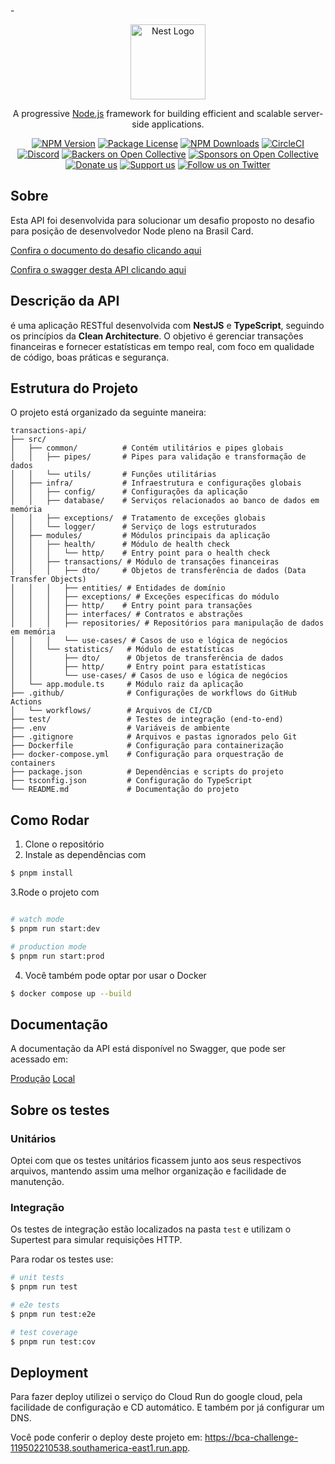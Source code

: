 -<p align="center">
<a href="http://nestjs.com/" target="blank"><img src="https://nestjs.com/img/logo-small.svg" width="120" alt="Nest Logo" /></a>

</p>

[circleci-image]: https://img.shields.io/circleci/build/github/nestjs/nest/master?token=abc123def456
[circleci-url]: https://circleci.com/gh/nestjs/nest

  <p align="center">A progressive <a href="http://nodejs.org" target="_blank">Node.js</a> framework for building efficient and scalable server-side applications.</p>
    <p align="center">
<a href="https://www.npmjs.com/~nestjscore" target="_blank"><img src="https://img.shields.io/npm/v/@nestjs/core.svg" alt="NPM Version" /></a>
<a href="https://www.npmjs.com/~nestjscore" target="_blank"><img src="https://img.shields.io/npm/l/@nestjs/core.svg" alt="Package License" /></a>
<a href="https://www.npmjs.com/~nestjscore" target="_blank"><img src="https://img.shields.io/npm/dm/@nestjs/common.svg" alt="NPM Downloads" /></a>
<a href="https://circleci.com/gh/nestjs/nest" target="_blank"><img src="https://img.shields.io/circleci/build/github/nestjs/nest/master" alt="CircleCI" /></a>
<a href="https://discord.gg/G7Qnnhy" target="_blank"><img src="https://img.shields.io/badge/discord-online-brightgreen.svg" alt="Discord"/></a>
<a href="https://opencollective.com/nest#backer" target="_blank"><img src="https://opencollective.com/nest/backers/badge.svg" alt="Backers on Open Collective" /></a>
<a href="https://opencollective.com/nest#sponsor" target="_blank"><img src="https://opencollective.com/nest/sponsors/badge.svg" alt="Sponsors on Open Collective" /></a>
  <a href="https://paypal.me/kamilmysliwiec" target="_blank"><img src="https://img.shields.io/badge/Donate-PayPal-ff3f59.svg" alt="Donate us"/></a>
    <a href="https://opencollective.com/nest#sponsor"  target="_blank"><img src="https://img.shields.io/badge/Support%20us-Open%20Collective-41B883.svg" alt="Support us"></a>
  <a href="https://twitter.com/nestframework" target="_blank"><img src="https://img.shields.io/twitter/follow/nestframework.svg?style=social&label=Follow" alt="Follow us on Twitter"></a>
</p>
  <!--[![Backers on Open Collective](https://opencollective.com/nest/backers/badge.svg)](https://opencollective.com/nest#backer)
  [![Sponsors on Open Collective](https://opencollective.com/nest/sponsors/badge.svg)](https://opencollective.com/nest#sponsor)-->

## Sobre

Esta API foi desenvolvida para solucionar um desafio proposto no desafio para posição de desenvolvedor Node pleno na Brasil Card.

[Confira o documento do desafio clicando aqui](https://drive.google.com/file/d/1scBgrBC8JnJmLqWwTcaWviWdHQnXy9eV/view?usp=sharing)

[Confira o swagger desta API clicando aqui](https://bca-challenge-119502210538.southamerica-east1.run.app/api)

## Descrição da API

é uma aplicação RESTful desenvolvida com **NestJS** e **TypeScript**, seguindo os princípios da **Clean Architecture**. O objetivo é gerenciar transações financeiras e fornecer estatísticas em tempo real, com foco em qualidade de código, boas práticas e segurança.

## Estrutura do Projeto

O projeto está organizado da seguinte maneira:

```
transactions-api/
├── src/
│   ├── common/          # Contém utilitários e pipes globais
│   │   ├── pipes/       # Pipes para validação e transformação de dados
│   │   └── utils/       # Funções utilitárias
│   ├── infra/           # Infraestrutura e configurações globais
│   │   ├── config/      # Configurações da aplicação
│   │   ├── database/    # Serviços relacionados ao banco de dados em memória
│   │   ├── exceptions/  # Tratamento de exceções globais
│   │   └── logger/      # Serviço de logs estruturados
│   ├── modules/         # Módulos principais da aplicação
│   │   ├── health/      # Módulo de health check
│   │   │   └── http/    # Entry point para o health check
│   │   ├── transactions/ # Módulo de transações financeiras
│   │   │   ├── dto/     # Objetos de transferência de dados (Data Transfer Objects)
│   │   │   ├── entities/ # Entidades de domínio
│   │   │   ├── exceptions/ # Exceções específicas do módulo
│   │   │   ├── http/    # Entry point para transações
│   │   │   ├── interfaces/ # Contratos e abstrações
│   │   │   ├── repositories/ # Repositórios para manipulação de dados em memória
│   │   │   └── use-cases/ # Casos de uso e lógica de negócios
│   │   └── statistics/   # Módulo de estatísticas
│   │       ├── dto/      # Objetos de transferência de dados
│   │       ├── http/     # Entry point para estatísticas
│   │       └── use-cases/ # Casos de uso e lógica de negócios
│   └── app.module.ts     # Módulo raiz da aplicação
├── .github/              # Configurações de workflows do GitHub Actions
│   └── workflows/        # Arquivos de CI/CD
├── test/                 # Testes de integração (end-to-end)
├── .env                  # Variáveis de ambiente
├── .gitignore            # Arquivos e pastas ignorados pelo Git
├── Dockerfile            # Configuração para containerização
├── docker-compose.yml    # Configuração para orquestração de containers
├── package.json          # Dependências e scripts do projeto
├── tsconfig.json         # Configuração do TypeScript
└── README.md             # Documentação do projeto
```

## Como Rodar

1. Clone o repositório
2. Instale as dependências com

```bash
$ pnpm install
```

3.Rode o projeto com

```bash

# watch mode
$ pnpm run start:dev

# production mode
$ pnpm run start:prod
```

4. Você também pode optar por usar o Docker

```bash
$ docker compose up --build
```

## Documentação

A documentação da API está disponível no Swagger, que pode ser acessado em:

[Produção](https://bca-challenge-119502210538.southamerica-east1.run.app/api)
[Local](http://localhost:3000/api)

## Sobre os testes

### Unitários

Optei com que os testes unitários ficassem junto aos seus respectivos arquivos, mantendo assim uma melhor organização e facilidade de manutenção.

### Integração

Os testes de integração estão localizados na pasta `test` e utilizam o Supertest para simular requisições HTTP.

Para rodar os testes use:

```bash
# unit tests
$ pnpm run test

# e2e tests
$ pnpm run test:e2e

# test coverage
$ pnpm run test:cov
```

## Deployment

Para fazer deploy utilizei o serviço do Cloud Run do google cloud, pela facilidade de configuração e CD automático. E também por já configurar um DNS.

Você pode conferir o deploy deste projeto em: https://bca-challenge-119502210538.southamerica-east1.run.app.
